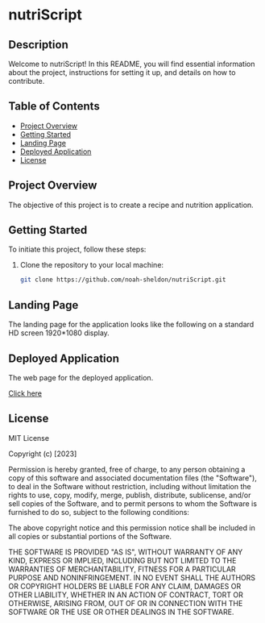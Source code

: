 # nutriScript

## Description

Welcome to nutriScript! In this README, you will find essential information about the project, instructions for setting it up, and details on how to contribute.


## Table of Contents

- [Project Overview](#project-overview)
- [Getting Started](#getting-started)
- [Landing Page](#landing-page)
- [Deployed Application](#deployed-application)
- [License](#license)


## Project Overview

The objective of this project is to create a recipe and nutrition application. 


## Getting Started

To initiate this project, follow these steps:

1. Clone the repository to your local machine:

   ```bash
   git clone https://github.com/noah-sheldon/nutriScript.git
   ```


## Landing Page

The landing page for the application looks like the following on a standard HD screen 1920*1080 display.

<!-- ![alt text](./assets/images/scr_1.png) -->

## Deployed Application

The web page for the deployed application.

[Click here](https://noah-sheldon.github.io/nutriScript/)


## License

MIT License

Copyright (c) [2023]

Permission is hereby granted, free of charge, to any person obtaining a copy
of this software and associated documentation files (the "Software"), to deal
in the Software without restriction, including without limitation the rights
to use, copy, modify, merge, publish, distribute, sublicense, and/or sell
copies of the Software, and to permit persons to whom the Software is
furnished to do so, subject to the following conditions:

The above copyright notice and this permission notice shall be included in all
copies or substantial portions of the Software.

THE SOFTWARE IS PROVIDED "AS IS", WITHOUT WARRANTY OF ANY KIND, EXPRESS OR
IMPLIED, INCLUDING BUT NOT LIMITED TO THE WARRANTIES OF MERCHANTABILITY,
FITNESS FOR A PARTICULAR PURPOSE AND NONINFRINGEMENT. IN NO EVENT SHALL THE
AUTHORS OR COPYRIGHT HOLDERS BE LIABLE FOR ANY CLAIM, DAMAGES OR OTHER
LIABILITY, WHETHER IN AN ACTION OF CONTRACT, TORT OR OTHERWISE, ARISING FROM,
OUT OF OR IN CONNECTION WITH THE SOFTWARE OR THE USE OR OTHER DEALINGS IN THE
SOFTWARE.